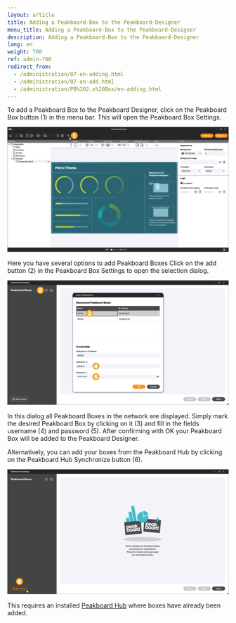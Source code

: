 ```yaml
---
layout: article
title: Adding a Peakboard-Box to the Peakboard-Designer
menu_title: Adding a Peakboard-Box to the Peakboard-Designer
description: Adding a Peakboard-Box to the Peakboard-Designer
lang: en
weight: 700
ref: admin-700
redirect_from:
  - /administration/07-en-adding.html
  - /administration/07-en-add.html
  - /administration/PB%202.x%20Box/en-adding.html
---
```


To add a Peakboard Box to the Peakboard Designer, click on the Peakboard Box button (1) in the menu bar. This will open the Peakboard Box Settings.

![Peakboard Box button](/assets/images/admin/add/en_add-box-01.png)

Here you have several options to add Peakboard Boxes
Click on the add button (2) in the Peakboard Box Settings to open the selection dialog.

![Peakboard Box selection](/assets/images/admin/add/en_add-box-02.png)

In this dialog all Peakboard Boxes in the network are displayed.
Simply mark the desired Peakboard Box by clicking on it (3) and fill in the fields username (4) and password (5).
After confirming with OK your Peakboard Box will be added to the Peakboard Designer.

Alternatively, you can add your boxes from the Peakboard Hub by clicking on the Peakboard Hub Synchronize button (6).

![Peakboard Hub synchronization](/assets/images/admin/add/en_add-box-03.png)

This requires an installed [Peakboard Hub](/hub/en-hub_installation.html) where boxes have already been added.
